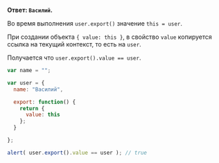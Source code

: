 **Ответ: `Василий`.**

Во время выполнения `user.export()` значение `this = user`.

При создании объекта `{ value: this }`, в свойство `value` копируется ссылка на текущий контекст, то есть на `user`.

Получается что `user.export().value == user`.

```js run
var name = "";

var user = {
  name: "Василий",

  export: function() {
    return {
      value: this
    };
  }

};

alert( user.export().value == user ); // true
```

